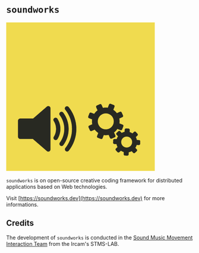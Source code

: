 # `soundworks`

<!-- ![architecture-overview](./assets/high-level-architecture.png) -->
![logo](./assets/logo-400x400.png)

`soundworks` is on open-source creative coding framework for distributed applications based on Web technologies.

Visit [https://soundworks.dev](https://soundworks.dev) for more informations.

## Credits

The development of `soundworks` is conducted in the [Sound Music Movement Interaction Team](https://www.stms-lab.fr/team/interaction-son-musique-mouvement/) from the Ircam's STMS-LAB.


